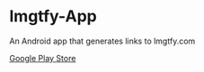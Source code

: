 # lmgtfy-App

An Android app that generates links to lmgtfy.com

[Google Play Store](https://play.google.com/store/apps/details?id=de.randombyte.lmgtfy_app)
